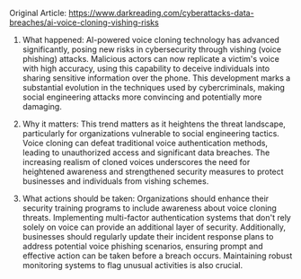 Original Article: https://www.darkreading.com/cyberattacks-data-breaches/ai-voice-cloning-vishing-risks

1) What happened:
AI-powered voice cloning technology has advanced significantly, posing new risks in cybersecurity through vishing (voice phishing) attacks. Malicious actors can now replicate a victim's voice with high accuracy, using this capability to deceive individuals into sharing sensitive information over the phone. This development marks a substantial evolution in the techniques used by cybercriminals, making social engineering attacks more convincing and potentially more damaging.

2) Why it matters:
This trend matters as it heightens the threat landscape, particularly for organizations vulnerable to social engineering tactics. Voice cloning can defeat traditional voice authentication methods, leading to unauthorized access and significant data breaches. The increasing realism of cloned voices underscores the need for heightened awareness and strengthened security measures to protect businesses and individuals from vishing schemes.

3) What actions should be taken:
Organizations should enhance their security training programs to include awareness about voice cloning threats. Implementing multi-factor authentication systems that don't rely solely on voice can provide an additional layer of security. Additionally, businesses should regularly update their incident response plans to address potential voice phishing scenarios, ensuring prompt and effective action can be taken before a breach occurs. Maintaining robust monitoring systems to flag unusual activities is also crucial.